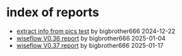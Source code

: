 # index of reports

- [extract info from pics test](./extract_info_from_pics_test_20241222_bigbrother666/README.md) by bigbrother666 2024-12-22
- [wiseflow V0.36 report](./wiseflow_report_v036_bigbrother666/README.md) by bigbrother666 2025-01-04
- [wiseflow V0.37 report](./wiseflow_report_v037_bigbrother666/README.md) by bigbrother666 2025-01-17
